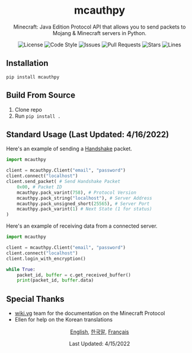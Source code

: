 <div align="center">
    <h1>mcauthpy</h1>
    <p>Minecraft: Java Edition Protocol API that allows you to send packets to Mojang & Minecraft servers in Python.</p>
    <img src="https://img.shields.io/github/license/novialriptide/mcauthpy" alt="License">
    <img src="https://img.shields.io/badge/code%20style-black-000000.svg" alt="Code Style">
    <img src="https://img.shields.io/github/issues/novialriptide/mcauthpy" alt="Issues">
    <img src="https://img.shields.io/github/issues-pr/novialriptide/mcauthpy" alt="Pull Requests">
    <img src="https://img.shields.io/github/stars/novialriptide/mcauthpy" alt="Stars">
    <img src="https://img.shields.io/tokei/lines/github/novialriptide/mcauthpy" alt="Lines">
</div>

## Installation
```
pip install mcauthpy
```

## Build From Source
1. Clone repo
2. Run `pip install .`

## Standard Usage (Last Updated: 4/16/2022)
Here's an example of sending a [Handshake](https://wiki.vg/Protocol#Handshake) packet.
```python
import mcauthpy

client = mcauthpy.Client("email", "password")
client.connect("localhost")
client.send_packet( # Send Handshake Packet
    0x00, # Packet ID
    mcauthpy.pack_varint(758), # Protocol Version
    mcauthpy.pack_string("localhost"), # Server Address
    mcauthpy.pack_unsigned_short(25565), # Server Port
    mcauthpy.pack_varint(1) # Next State (1 for status)
)
```
Here's an example of receiving data from a connected server.
```python
import mcauthpy

client = mcauthpy.Client("email", "password")
client.connect("localhost")
client.login_with_encryption()

while True:
    packet_id, buffer = c.get_received_buffer()
    print(packet_id, buffer.data)
```

## Special Thanks
 - [wiki.vg](https://wiki.vg/) team for the documentation on the Minecraft Protocol
 - Ellen for help on the Korean translations

<div align="center">
    <p>
        <a href="https://github.com/novialriptide/mcauthpy#readme">English</a>,
        <a href="https://github.com/novialriptide/mcauthpy/blob/main/.github/README.ko.md">한국말</a>,
        <a href="https://github.com/novialriptide/mcauthpy/blob/main/.github/README.fr.md">Français</a>
    </p>
    <p>Last Updated: 4/15/2022</p>
</div>

